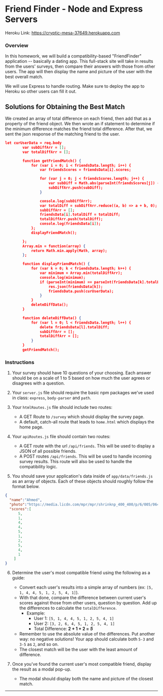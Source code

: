 # Friend Finder - Node and Express Servers

Heroku Link: https://cryptic-mesa-37649.herokuapp.com

### Overview

In this homework, we will build a compatibility-based "FriendFinder" application -- basically a dating app. This full-stack site will take in results from the users' surveys, then compare their answers with those from other users. The app will then display the name and picture of the user with the best overall match. 

We will use Express to handle routing. Make sure to deploy the app to Heroku so other users can fill it out.

## Solutions for Obtaining the Best Match

We created an array of total difference on each friend, then add that as a property of the friend object.
We then wrote an if statement to determine if the minimum difference matches the friend total difference.
After that, we sent the json response of the matching friend to the user.

```json
let curUserData = req.body
        var subDiffArr = [];
        var totalDiffArr = [];

        function getFriendMatch() {
            for (var i = 0; i < friendsData.length; i++) {
                var friendsScores = friendsData[i].scores;

                for (var j = 0; j < friendsScores.length; j++) {
                    var subDiff = Math.abs(parseInt(friendsScores[j]) - parseInt(curUserData.scores[j]));
                    subDiffArr.push(subDiff);
                }

                console.log(subDiffArr);
                var totalDiff = subDiffArr.reduce((a, b) => a + b, 0);
                subDiffArr = [];
                friendsData[i].totalDiff = totalDiff;
                totalDiffArr.push(totalDiff);
                console.log(friendsData[i]);
            };
            displayFriendMatch();

        };
        Array.min = function(array) {
            return Math.min.apply(Math, array);
        };

        function displayFriendMatch() {
            for (var k = 0; k < friendsData.length; k++) {
                var minimum = Array.min(totalDiffArr);
                console.log(minimum);
                if (parseInt(minimum) == parseInt(friendsData[k].totalDiff)) {
                    res.json(friendsData[k]);
                    friendsData.push(curUserData);
                }
            }
			deleteDiffData();
        }

        function deleteDiffData() {
            for (var l = 0; l < friendsData.length; l++) {
                delete friendsData[l].totalDiff;
                subDiffArr = [];
                totalDiffArr = [];
            }
        }
        getFriendMatch();
```

### Instructions
 
1. Your survey should have 10 questions of your choosing. Each answer should be on a scale of 1 to 5 based on how much the user agrees or disagrees with a question.

2. Your `server.js` file should require the basic npm packages we've used in class: `express`, `body-parser` and `path`.

3. Your `htmlRoutes.js` file should include two routes:

   * A GET Route to `/survey` which should display the survey page.
   * A default, catch-all route that leads to `home.html` which displays the home page. 

4. Your `apiRoutes.js` file should contain two routes:

   * A GET route with the url `/api/friends`. This will be used to display a JSON of all possible friends.
   * A POST routes `/api/friends`. This will be used to handle incoming survey results. This route will also be used to handle the compatibility logic. 

5. You should save your application's data inside of `app/data/friends.js` as an array of objects. Each of these objects should roughly follow the format below.

```json
{
  "name":"Ahmed",
  "photo":"https://media.licdn.com/mpr/mpr/shrinknp_400_400/p/6/005/064/1bd/3435aa3.jpg",
  "scores":[
      5,
      1,
      4,
      4,
      5,
      1,
      2,
      5,
      4,
      1
    ]
}
```

6. Determine the user's most compatible friend using the following as a guide:

   * Convert each user's results into a simple array of numbers (ex: `[5, 1, 4, 4, 5, 1, 2, 5, 4, 1]`).
   * With that done, compare the difference between current user's scores against those from other users, question by question. Add up the differences to calculate the `totalDifference`.
     * Example: 
       * User 1: `[5, 1, 4, 4, 5, 1, 2, 5, 4, 1]`
       * User 2: `[3, 2, 6, 4, 5, 1, 2, 5, 4, 1]`
       * Total Difference: **2 + 1 + 2 =** **_5_**
   * Remember to use the absolute value of the differences. Put another way: no negative solutions! Your app should calculate both `5-3` and `3-5` as `2`, and so on. 
   * The closest match will be the user with the least amount of difference.

7. Once you've found the current user's most compatible friend, display the result as a modal pop-up.
   * The modal should display both the name and picture of the closest match. 

- - -